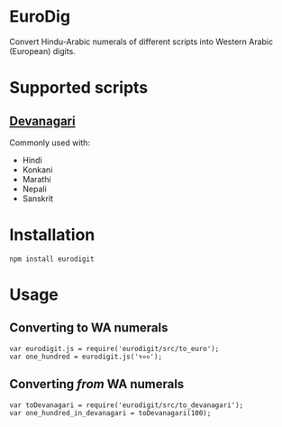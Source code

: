 EuroDig
=======

Convert Hindu-Arabic numerals of different scripts into Western Arabic (European) digits. 

# Supported scripts

## [Devanagari](https://en.wikipedia.org/wiki/Devanagari#Numerals)

Commonly used with:

* Hindi
* Konkani
* Marathi
* Nepali
* Sanskrit

# Installation

	npm install eurodigit

# Usage

## Converting to WA numerals

	var eurodigit.js = require('eurodigit/src/to_euro');
	var one_hundred = eurodigit.js('१००');

## Converting _from_ WA numerals

	var toDevanagari = require('eurodigit/src/to_devanagari');
	var one_hundred_in_devanagari = toDevanagari(100);
